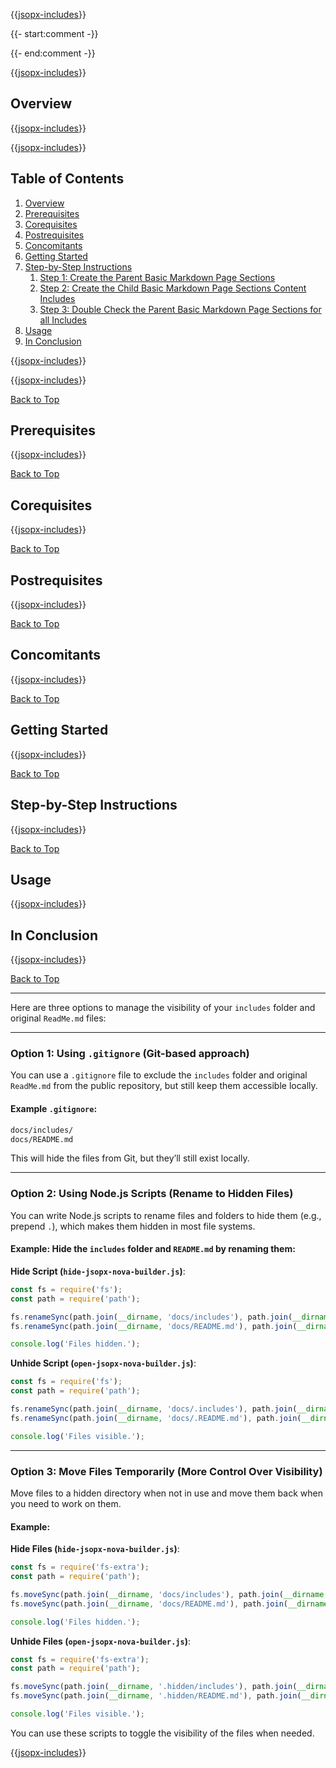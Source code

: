 ﻿
{{[jsopx-includes](AllGlobal/Master/Includes/Sections/BasicMarkdownPage/Header.md)}}

{{- start:comment -}}
<!-- START JSOPX NOVA DOCX HEADER
group: 'Technologies'
subGroup: 'Asp.Net Core'
isDraft: true
isProductionReady: true
toc: true
END JSOPX NOVA DOCX HEADER -->
{{- end:comment -}}

{{[jsopx-includes](AllGlobal/Master/Includes/Common/Draft-Notice.md)}}

## Overview

{{[jsopx-includes](AllGlobal/Master/Includes/Sections/BasicMarkdownPage/Overview.md)}}

{{[jsopx-includes](AllGlobal/Master/Includes/Common/Current-Phase.md)}}

## Table of Contents

1. [Overview](#overview)
2. [Prerequisites](#prerequisites)
3. [Corequisites](#corequisites)
4. [Postrequisites](#postrequisites)
5. [Concomitants](#concomitants)
6. [Getting Started](#getting-started)
7. [Step-by-Step Instructions](#step-by-step-instructions)
   1. [Step 1: Create the Parent Basic Markdown Page Sections](#step-1-create-the-parent-basic-markdown-page-template)
   2. [Step 2: Create the Child Basic Markdown Page Sections Content Includes](#step-2-create-the-parent-basic-markdown-page-template-content-includes)
   3. [Step 3: Double Check the Parent Basic Markdown Page Sections for all Includes](#step-3-double-check-the-parent-basic-markdown-page-template-for-all-includes)
7. [Usage](#usage)
8. [In Conclusion](#in-conclusion)

{{[jsopx-includes](AllGlobal/Master/Includes/Common/Alerts.md)}}

{{[jsopx-includes](AllGlobal/Master/Includes/Common/Alerts-Current.md)}}

[Back to Top](#table-of-contents)

## Prerequisites

{{[jsopx-includes](AllGlobal/Master/Includes/Sections/BasicMarkdownPage/Prerequisites.md)}}

[Back to Top](#table-of-contents)

## Corequisites

{{[jsopx-includes](AllGlobal/Master/Includes/Sections/BasicMarkdownPage/Corequisites.md)}}

[Back to Top](#table-of-contents)

## Postrequisites

{{[jsopx-includes](AllGlobal/Master/Includes/Sections/BasicMarkdownPage/Postrequisites.md)}}

[Back to Top](#table-of-contents)

## Concomitants

{{[jsopx-includes](AllGlobal/Master/Includes/Sections/BasicMarkdownPage/Concomitants.md)}}

[Back to Top](#table-of-contents)

## Getting Started

{{[jsopx-includes](AllGlobal/Master/Includes/Sections/BasicMarkdownPage/GettingStarted.md)}}

[Back to Top](#table-of-contents)

## Step-by-Step Instructions

{{[jsopx-includes](AllGlobal/Master/Includes/Sections/BasicMarkdownPage/StepByStepInstructions.md)}}

[Back to Top](#table-of-contents)

## Usage

{{[jsopx-includes](AllGlobal/Master/Includes/Sections/BasicMarkdownPage/Usage.md)}}

## In Conclusion

{{[jsopx-includes](AllGlobal/Master/Includes/Sections/BasicMarkdownPage/InConclusion.md)}}

[Back to Top](#table-of-contents)

---

Here are three options to manage the visibility of your `includes` folder and original `ReadMe.md` files:

---

### **Option 1: Using `.gitignore` (Git-based approach)**
You can use a `.gitignore` file to exclude the `includes` folder and original `ReadMe.md` from the public repository, but still keep them accessible locally.

#### Example `.gitignore`:
```bash
docs/includes/
docs/README.md
```

This will hide the files from Git, but they’ll still exist locally.

---

### **Option 2: Using Node.js Scripts (Rename to Hidden Files)**
You can write Node.js scripts to rename files and folders to hide them (e.g., prepend `.`), which makes them hidden in most file systems.

#### Example: Hide the `includes` folder and `README.md` by renaming them:
**Hide Script (`hide-jsopx-nova-builder.js`)**:
```javascript
const fs = require('fs');
const path = require('path');

fs.renameSync(path.join(__dirname, 'docs/includes'), path.join(__dirname, 'docs/.includes'));
fs.renameSync(path.join(__dirname, 'docs/README.md'), path.join(__dirname, 'docs/.README.md'));

console.log('Files hidden.');
```

**Unhide Script (`open-jsopx-nova-builder.js`)**:
```javascript
const fs = require('fs');
const path = require('path');

fs.renameSync(path.join(__dirname, 'docs/.includes'), path.join(__dirname, 'docs/includes'));
fs.renameSync(path.join(__dirname, 'docs/.README.md'), path.join(__dirname, 'docs/README.md'));

console.log('Files visible.');
```

---

### **Option 3: Move Files Temporarily (More Control Over Visibility)**
Move files to a hidden directory when not in use and move them back when you need to work on them.

#### Example:
**Hide Files (`hide-jsopx-nova-builder.js`)**:
```javascript
const fs = require('fs-extra');
const path = require('path');

fs.moveSync(path.join(__dirname, 'docs/includes'), path.join(__dirname, '.hidden/includes'));
fs.moveSync(path.join(__dirname, 'docs/README.md'), path.join(__dirname, '.hidden/README.md'));

console.log('Files hidden.');
```

**Unhide Files (`open-jsopx-nova-builder.js`)**:
```javascript
const fs = require('fs-extra');
const path = require('path');

fs.moveSync(path.join(__dirname, '.hidden/includes'), path.join(__dirname, 'docs/includes'));
fs.moveSync(path.join(__dirname, '.hidden/README.md'), path.join(__dirname, 'docs/README.md'));

console.log('Files visible.');
```

You can use these scripts to toggle the visibility of the files when needed.

{{[jsopx-includes](AllGlobal/Master/Includes/Layout/Footer.md)}}